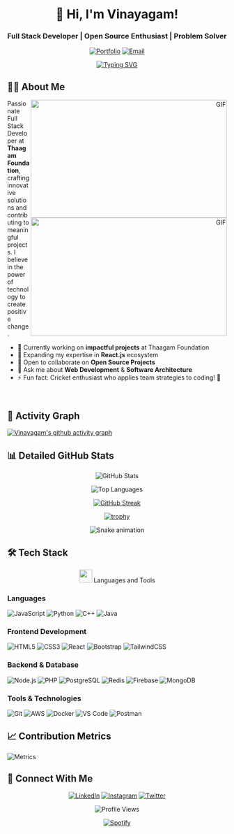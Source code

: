 <div align="center">

# 👋 Hi, I'm Vinayagam!

### Full Stack Developer | Open Source Enthusiast | Problem Solver

[![Portfolio](https://img.shields.io/badge/Portfolio-FF5722?style=for-the-badge&logo=todoist&logoColor=white)](https://your-portfolio-url)
[![Email](https://img.shields.io/badge/Email-D14836?style=for-the-badge&logo=gmail&logoColor=white)](mailto:your.email@example.com)

<!-- Typing SVG -->
[![Typing SVG](https://readme-typing-svg.demolab.com?font=Fira+Code&pause=1000&width=435&lines=Passionate+Full+Stack+Developer;Open+Source+Enthusiast;Always+learning+new+things)](https://git.io/typing-svg)

</div>

## 👨‍💻 About Me

<!-- Updated animation with split view -->
<div align="right">
  <img align="right" height="270px" width="450px" alt="GIF" src="https://raw.githubusercontent.com/Adam-pw/Adam-pw/main/animation_500_kxa883sd.gif" />
  <img align="right" height="270px" width="450px" alt="GIF" src="https://github.com/abhisheknaiidu/abhisheknaiidu/blob/master/code.gif?raw=true" />
</div>

Passionate Full Stack Developer at **Thaagam Foundation**, crafting innovative solutions and contributing to meaningful projects. I believe in the power of technology to create positive change.

- 🔭 Currently working on **impactful projects** at Thaagam Foundation
- 🌱 Expanding my expertise in **React.js** ecosystem
- 👯 Open to collaborate on **Open Source Projects**
- 💬 Ask me about **Web Development** & **Software Architecture**
- ⚡ Fun fact: Cricket enthusiast who applies team strategies to coding! 🏏

<br>

## 🌟 Activity Graph
[![Vinayagam's github activity graph](https://github-readme-activity-graph.vercel.app/graph?username=vinaythaagam&theme=tokyo-night)](https://github.com/vinaythaagam)

## 📊 Detailed GitHub Stats

<div align="center">

<!-- GitHub Stats Card with more details -->
![GitHub Stats](https://github-readme-stats.vercel.app/api?username=vinaythaagam&show_icons=true&theme=tokyonight&include_all_commits=true&count_private=true&hide_border=true)

<!-- Language Stats with more details -->
![Top Languages](https://github-readme-stats.vercel.app/api/top-langs/?username=vinaythaagam&layout=compact&theme=tokyonight&hide_border=true&langs_count=8)

<!-- GitHub Streak Stats -->
[![GitHub Streak](https://github-readme-streak-stats.herokuapp.com/?user=vinaythaagam&theme=tokyonight&hide_border=true)](https://github.com/vinaythaagam)

<!-- Trophies -->
[![trophy](https://github-profile-trophy.vercel.app/?username=vinaythaagam&theme=tokyonight&row=1&column=6&margin-w=15&margin-h=15)](https://github.com/vinaythaagam)

<!-- Contribution calendar -->
![Snake animation](https://github.com/vinaythaagam/vinaythaagam/blob/output/github-contribution-grid-snake.svg)

</div>

## 🛠️ Tech Stack

<!-- Animated Tech Stack section -->
<div align="center">
  <img src="https://media.giphy.com/media/iY8CRBdQXODJSCERIr/giphy.gif" width="30px">&nbsp;Languages and Tools
</div>

### Languages
![JavaScript](https://img.shields.io/badge/JavaScript-F7DF1E?style=for-the-badge&logo=javascript&logoColor=black)
![Python](https://img.shields.io/badge/Python-3776AB?style=for-the-badge&logo=python&logoColor=white)
![C++](https://img.shields.io/badge/C++-00599C?style=for-the-badge&logo=cplusplus&logoColor=white)
![Java](https://img.shields.io/badge/Java-ED8B00?style=for-the-badge&logo=openjdk&logoColor=white)

### Frontend Development
![HTML5](https://img.shields.io/badge/HTML5-E34F26?style=for-the-badge&logo=html5&logoColor=white)
![CSS3](https://img.shields.io/badge/CSS3-1572B6?style=for-the-badge&logo=css3&logoColor=white)
![React](https://img.shields.io/badge/React-20232A?style=for-the-badge&logo=react&logoColor=61DAFB)
![Bootstrap](https://img.shields.io/badge/Bootstrap-563D7C?style=for-the-badge&logo=bootstrap&logoColor=white)
![TailwindCSS](https://img.shields.io/badge/Tailwind_CSS-38B2AC?style=for-the-badge&logo=tailwind-css&logoColor=white)

### Backend & Database
![Node.js](https://img.shields.io/badge/Node.js-43853D?style=for-the-badge&logo=node.js&logoColor=white)
![PHP](https://img.shields.io/badge/PHP-777BB4?style=for-the-badge&logo=php&logoColor=white)
![PostgreSQL](https://img.shields.io/badge/PostgreSQL-316192?style=for-the-badge&logo=postgresql&logoColor=white)
![Redis](https://img.shields.io/badge/Redis-DC382D?style=for-the-badge&logo=redis&logoColor=white)
![Firebase](https://img.shields.io/badge/Firebase-FFCA28?style=for-the-badge&logo=firebase&logoColor=black)
![MongoDB](https://img.shields.io/badge/MongoDB-4EA94B?style=for-the-badge&logo=mongodb&logoColor=white)

### Tools & Technologies
![Git](https://img.shields.io/badge/Git-F05032?style=for-the-badge&logo=git&logoColor=white)
![AWS](https://img.shields.io/badge/AWS-232F3E?style=for-the-badge&logo=amazon-aws&logoColor=white)
![Docker](https://img.shields.io/badge/Docker-2496ED?style=for-the-badge&logo=docker&logoColor=white)
![VS Code](https://img.shields.io/badge/VS_Code-007ACC?style=for-the-badge&logo=visual-studio-code&logoColor=white)
![Postman](https://img.shields.io/badge/Postman-FF6C37?style=for-the-badge&logo=postman&logoColor=white)

## 📈 Contribution Metrics

<!-- Metrics Widget -->
![Metrics](https://metrics.lecoq.io/vinaythaagam?template=classic&base.header=0&base.activity=0&base.community=0&base.repositories=0&base.metadata=0&isocalendar=1&languages=1&followup=1&achievements=1&notable=1&activity=1&isocalendar.duration=full-year)

## 🤝 Connect With Me

<div align="center">

[![LinkedIn](https://img.shields.io/badge/LinkedIn-0077B5?style=for-the-badge&logo=linkedin&logoColor=white)](https://linkedin.com/in/vk4499)
[![Instagram](https://img.shields.io/badge/Instagram-E4405F?style=for-the-badge&logo=instagram&logoColor=white)](https://instagram.com/_vinay__jr)
[![Twitter](https://img.shields.io/badge/Twitter-1DA1F2?style=for-the-badge&logo=twitter&logoColor=white)](https://x.com/westcheyyur)

<!-- Profile Views Counter -->
![Profile Views](https://komarev.com/ghpvc/?username=vinaythaagam&style=for-the-badge&color=0e75b6)

<!-- Spotify Currently Playing -->
[![Spotify](https://novatorem-vinaythaagam.vercel.app/api/spotify)](https://open.spotify.com/user/YOUR_SPOTIFY_USER_ID)

</div>
